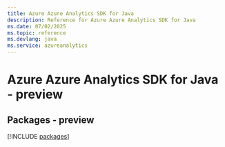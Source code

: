 ```yaml
---
title: Azure Azure Analytics SDK for Java
description: Reference for Azure Azure Analytics SDK for Java
ms.date: 07/02/2025
ms.topic: reference
ms.devlang: java
ms.service: azureanalytics
---
```

# Azure Azure Analytics SDK for Java - preview
## Packages - preview
[!INCLUDE [packages](azure-analytics-index.md)]